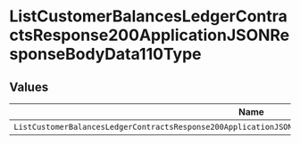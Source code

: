 # ListCustomerBalancesLedgerContractsResponse200ApplicationJSONResponseBodyData110Type


## Values

| Name                                                                                                       | Value                                                                                                      |
| ---------------------------------------------------------------------------------------------------------- | ---------------------------------------------------------------------------------------------------------- |
| `ListCustomerBalancesLedgerContractsResponse200ApplicationJSONResponseBodyData110TypePostpaidCommitTrueup` | POSTPAID_COMMIT_TRUEUP                                                                                     |
